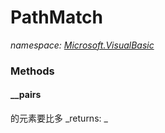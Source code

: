 ﻿
# PathMatch
_namespace: [Microsoft.VisualBasic](N-Microsoft.VisualBasic.md)_



### Methods

#### __pairs
的元素要比多
_returns: _



